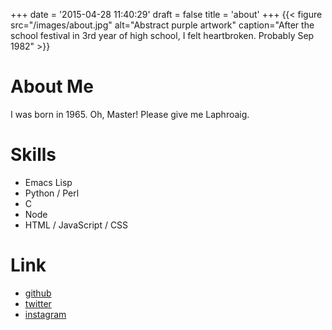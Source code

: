 +++
date = '2015-04-28 11:40:29'
draft = false
title = 'about'
+++
{{< figure
    src="/images/about.jpg"
    alt="Abstract purple artwork"
    caption="After the school festival in 3rd year of high school, I felt heartbroken. Probably Sep 1982"
    >}}

# About Me
I was born in 1965. Oh, Master! Please give me Laphroaig.

# Skills
- Emacs Lisp
- Python / Perl
- C
- Node
- HTML / JavaScript / CSS

# Link
- [github](https://github.com/ac1965)
- [twitter](https://twitter.com/ac1965)
- [instagram](https://www.instagram.com/tjy1965)
